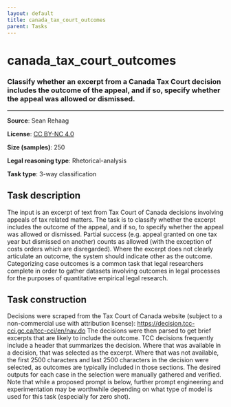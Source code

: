 ```yaml
---
layout: default
title: canada_tax_court_outcomes
parent: Tasks
---
```

# canada_tax_court_outcomes

### Classify whether an excerpt from a Canada Tax Court decision includes the outcome of the appeal, and if so, specify whether the appeal was allowed or dismissed.
---



**Source**: Sean Rehaag

**License**: [CC BY-NC 4.0](https://creativecommons.org/licenses/by-nc/4.0/)

**Size (samples)**: 250

**Legal reasoning type**: Rhetorical-analysis

**Task type**: 3-way classification

## Task description

The input is an excerpt of text from Tax Court of Canada decisions involving appeals of tax related matters. The task is to classify whether the excerpt includes the outcome of the appeal, and if so, to specify whether the appeal was allowed or dismissed. Partial success (e.g. appeal granted on one tax year but dismissed on another) counts as allowed (with the exception of costs orders which are disregarded). Where the excerpt does not clearly articulate an outcome, the system should indicate other as the outcome. Categorizing case outcomes is a common task that legal researchers complete in order to gather datasets involving outcomes in legal processes for the purposes of quantitative empirical legal research.

## Task construction

Decisions were scraped from the Tax Court of Canada website (subject to a non-commercial use with attribution license): <https://decision.tcc-cci.gc.ca/tcc-cci/en/nav.do> The decisions were then parsed to get brief excerpts that are likely to include the outcome. TCC decisions frequently include a header that summarizes the decision. Where that was available in a decision, that was selected as the excerpt. Where that was not available, the first 2500 characters and last 2500 characters in the decision were selected, as outcomes are typically included in those sections. The desired outputs for each case in the selection were manually gathered and verified. Note that while a proposed prompt is below, further prompt engineering and experimentation may be worthwhile depending on what type of model is used for this task (especially for zero shot).

